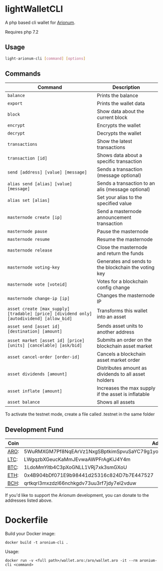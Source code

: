 # lightWalletCLI

A php based cli wallet for [Arionum][aro].

Requires php 7.2

## Usage

```bash
light-arionum-cli [command] [options]
```

## Commands

Command                                                                                     | Description
------------------------------------------------------------------------------------------- | ------------------
`balance`                                                                                   | Prints the balance
`export`                                                                                    | Prints the wallet data
`block`                                                                                     | Show data about the current block
`encrypt`                                                                                   | Encrypts the wallet
`decrypt`                                                                                   | Decrypts the wallet
`transactions`                                                                              | Show the latest transactions
`transaction [id]`                                                                          | Shows data about a specific transaction
`send [address] [value] [message]`                                                          | Sends a transaction (message optional)
`alias send [alias] [value] [message]`                                                      | Sends a transaction to an alis (message optional)
`alias set [alias]`                                                                         | Set your alias to the specified value
`masternode create [ip]`                                                                    | Send a masternode announcement transaction
`masternode pause`                                                                          | Pause the masternode
`masternode resume`                                                                         | Resume the masternode
`masternode release`                                                                        | Close the masternode and return the funds
`masternode voting-key`									    | Generates and sends to the blockchain the voting key
`masternode vote [voteid]`								    | Votes for a blockchain config change
`masternode change-ip [ip]`								    | Changes the masternode IP
`asset create [max_supply] [tradable] [price] [dividend only] [autodividend] [allow_bid]`   | Transforms this wallet into an asset
`asset send [asset id] [destination] [amount]`                                              | Sends asset units to another address
`asset market [asset id] [price] [units] [cancelable] [ask/bid]`                            | Submits an order on the blockchain asset market
`asset cancel-order [order-id]`                                                             | Cancels a blockchain asset market order
`asset dividends [amount]`                                                                  | Distributes amount as dividends to all asset holders
`asset inflate [amount]`                                                                    | Increases the max supply if the asset is inflatable
`asset balance`                                                                             | Shows all assets

To activate the testnet mode, create a file called .testnet in the same folder

## Development Fund

Coin | Address
---- | --------
[ARO]: | 5WuRMXGM7Pf8NqEArVz1NxgSBptkimSpvuSaYC79g1yo3RDQc8TjVtGH5chQWQV7CHbJEuq9DmW5fbmCEW4AghQr
[LTC]: | LWgqzbXGeucKaMmJEvwaAWPFrAgKiJ4Y4m
[BTC]: | 1LdoMmYitb4C3pXoGNLL1VRj7xk3smGXoU
[ETH]: | 0x4B904bDf071E9b98441d25316c824D7b7E447527
[BCH]: | qrtkqrl3mxzdzl66nchkgdv73uu3rf7jdy7el2vduw

If you'd like to support the Arionum development, you can donate to the addresses listed above.

[aro]: https://arionum.com
[ltc]: https://litecoin.org
[btc]: https://bitcoin.org
[eth]: https://ethereum.org
[bch]: https://www.bitcoincash.org


# Dockerfile
Build your Docker image:
```
docker build -t aronium-cli .
```

Usage:
```
docker run -v <full path>/wallet.aro:/aro/wallet.aro -it --rm aronium-cli <command>
```